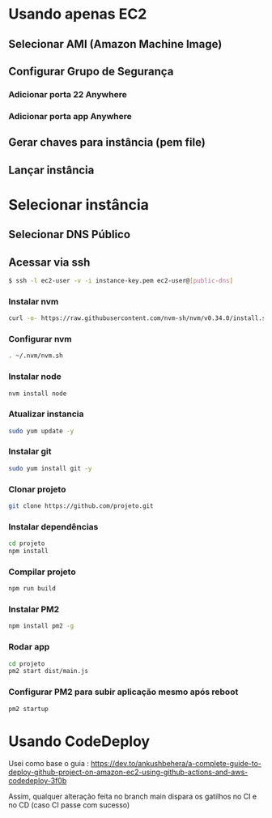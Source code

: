 # Usando apenas EC2
## Selecionar AMI (Amazon Machine Image)
## Configurar Grupo de Segurança
### Adicionar porta 22 Anywhere
### Adicionar porta app Anywhere
## Gerar chaves para instância (pem file)
## Lançar instância
# Selecionar instância
## Selecionar DNS Público
## Acessar via ssh
```bash
$ ssh -l ec2-user -v -i instance-key.pem ec2-user@[public-dns]
```
### Instalar nvm
```bash
curl -o- https://raw.githubusercontent.com/nvm-sh/nvm/v0.34.0/install.sh | bash
```
### Configurar nvm
```bash
. ~/.nvm/nvm.sh
```
### Instalar node
```bash
nvm install node
```
### Atualizar instancia
```bash
sudo yum update -y
```
### Instalar git
```bash
sudo yum install git -y
```
### Clonar projeto
```bash
git clone https://github.com/projeto.git
```
### Instalar dependências
```bash
cd projeto
npm install
```
### Compilar projeto
```bash
npm run build
```
### Instalar PM2
```bash
npm install pm2 -g
```
### Rodar app
```bash
cd projeto
pm2 start dist/main.js
```
### Configurar PM2 para subir aplicação mesmo após reboot
```bash
pm2 startup
```

# Usando CodeDeploy

Usei como base o guia : https://dev.to/ankushbehera/a-complete-guide-to-deploy-github-project-on-amazon-ec2-using-github-actions-and-aws-codedeploy-3f0b

Assim, qualquer alteração feita no branch main dispara os gatilhos no CI e no CD (caso CI passe com sucesso)
